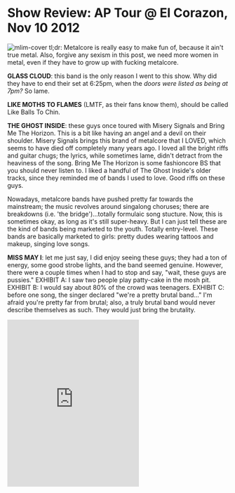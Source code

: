 # Show Review: AP Tour @ El Corazon, Nov 10 2012

![mlim-cover](/content/images/glass-cloud-royal-thousand.jpg "The Royal Thousand")
tl;dr: Metalcore is really easy to make fun of, because it ain't true metal. Also, forgive any sexism in this post, we need more women in metal, even if they have to grow up with fucking metalcore.

**GLASS CLOUD**: this band is the only reason I went to this show. Why did they have to end their set at 6:25pm, when the _doors were listed as being at 7pm?_ So lame.

**LIKE MOTHS TO FLAMES** (LMTF, as their fans know them), should be called Like Balls To Chin.

**THE GHOST INSIDE**: these guys once toured with Misery Signals and Bring Me The Horizon. This is a bit like having an angel and a devil on their shoulder. Misery Signals brings this brand of metalcore that I LOVED, which seems to have died off completely many years ago. I loved all the bright riffs and guitar chugs; the lyrics, while sometimes lame, didn't detract from the heaviness of the song. Bring Me The Horizon is some fashioncore BS that you should never listen to. I liked a handful of The Ghost Inside's older tracks, since they reminded me of bands I used to love. Good riffs on these guys.
<!--more-->
Nowadays, metalcore bands have pushed pretty far towards the mainstream; the music revolves around singalong choruses; there are breakdowns (i.e. 'the bridge')...totally formulaic song stucture. Now, this is sometimes okay, as long as it's still super-heavy. But I can just tell these are the kind of bands being marketed to the youth. Totally entry-level. These bands are basically marketed to girls: pretty dudes wearing tattoos and makeup, singing love songs.

**MISS MAY I**: let me just say, I did enjoy seeing these guys; they had a ton of energy, some good strobe lights, and the band seemed genuine. However, there were a couple times when I had to stop and say, "wait, these guys are pussies." 
EXHIBIT A: I saw two people play patty-cake in the mosh pit. 
EXHIBIT B: I would say about 80% of the crowd was teenagers. 
EXHIBIT C: before one song, the singer declared "we're a pretty brutal band..." I'm afraid you're pretty far from brutal; also, a truly brutal band would never describe themselves as such. They would just bring the brutality. 

<iframe src="https://embed.spotify.com/?uri=spotify:album:6vouABGZuo1CJqXw7mwAwV" width="300" height="380" frameborder="0" allowtransparency="true"></iframe>
